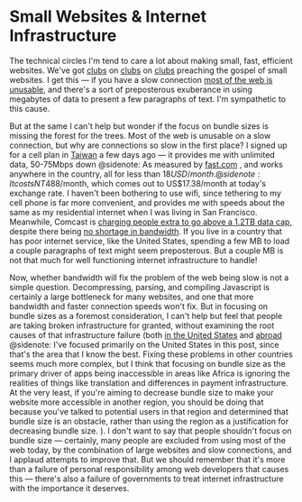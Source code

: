 # Small Websites & Internet Infrastructure

The technical circles I'm tend to care a lot about making small, fast, efficient websites. We've got [clubs](https://1mb.club/) on [clubs](https://250kb.club/) on [clubs](https://10kbclub.com/) preaching the gospel of small websites. I get this — if you have a slow connection [most of the web is unusable](https://danluu.com/web-bloat/), and there's a sort of preposterous exuberance in using megabytes of data to present a few paragraphs of text. I'm sympathetic to this cause.

But at the same I can't help but wonder if the focus on bundle sizes is missing the forest for the trees. Most of the web is unusable on a slow connection, but why are connections so slow in the first place? I signed up for a cell plan in [Taiwan](/taiwan/) a few days ago — it provides me with unlimited data, 50-75Mbps down
@sidenote: As measured by [fast.com](https://fast.com)
, and works anywhere in the country, all for less than $18USD/month.
@sidenote: It costs NT$488/month, which comes out to US$17.38/month at today's exchange rate.
I haven't been bothering to use wifi, since tethering to my cell phone is far more convenient, and provides me with speeds about the same as my residential internet when I was living in San Francisco. Meanwhile, Comcast is [charging people extra to go above a 1.2TB data cap](https://www.theverge.com/22177154/us-internet-speed-maps-competition-availability-fcc), despite there being [no shortage in bandwidth](https://money.com/internet-data-caps-bogus-ploys/). If you live in a country that has poor internet service, like the United States, spending a few MB to load a couple paragraphs of text might seem preposterous. But a couple MB is not that much for well functioning internet infrastructure to handle!

Now, whether bandwidth will fix the problem of the web being slow is not a simple question. Decompressing, parsing, and compiling Javascript is certainly a large bottleneck for many websites, and one that more bandwidth and faster connection speeds won't fix. But in focusing on bundle sizes as a foremost consideration, I can't help but feel that people are taking broken infrastructure for granted, without examining the root causes of that infrastructure failure (both [in the United States](https://en.wikipedia.org/wiki/Monopoly) and [abroad](https://en.wikipedia.org/wiki/Neocolonialism)
@sidenote: I've focused primarily on the United States in this post, since that's the area that I know the best. Fixing these problems in other countries seems much more complex, but I think that focusing on bundle size as the primary driver of apps being inaccessible in areas like Africa is ignoring the realities of things like translation and differences in payment infrastructure. At the very least, if you're aiming to decrease bundle size to make your website more accessible in another region, you should be doing that because you've talked to potential users in that region and determined that bundle size is an obstacle, rather than using the region as a justification for decreasing bundle size.
). I don't want to say that people shouldn't focus on bundle size — certainly, many people are excluded from using most of the web today, by the combination of large websites and slow connections, and I applaud attempts to improve that. But we should remember that it's more than a failure of personal responsibility among web developers that causes this — there's also a failure of governments to treat internet infrastructure with the importance it deserves.
